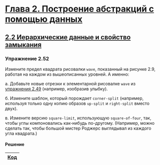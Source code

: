 # [Глава 2. Построение абстракций с помощью данных](index.md#Глава-2-Построение-абстракций-с-помощью-данных)
## [2.2 Иерархические данные и свойство замыкания](index.md#22-Иерархические-данные-и-свойство-замыкания)

### Упражнение 2.52
Измените предел квадрата рисовалки `wave`, показанный на рисунке 2.9, работая на
каждом из вышеописанных уровней. А именно:

а. Добавьте новые отрезки к элементарной рисовалке `wave` из [упражнения 2.49](exercise_2_49.md#Упражнение-249)
(например, изобразив улыбку).

б. Измените шаблон, который порождает `corner-split` (например, используя только
одну копию образов `up-split` и `right-split` вместо двух).

в. Измените версию `square-limit`, использующую `square-of-four`, так, чтобы углы
компоновались как-нибудь по-другому. (Например, можно сделать так, чтобы большой
мистер Роджерс выглядывал из каждого угла квадрата.)

#### Решение
[Код](../../src/chapter02/exercise_2_52.rkt) |
--- |
